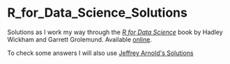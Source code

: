 # R_for_Data_Science_Solutions

Solutions as I work my way through the [*R for Data Science*](https://www.amazon.com/R-Data-Science-Hadley-Wickham/dp/1491910399/ref=as_li_ss_tl?ie=UTF8&qid=1469550189&sr=8-1&keywords=R+for+data+science&linkCode=sl1&tag=devtools-20&linkId=6fe0069f9605cf847ed96c191f4e84dd) book by Hadley Wickham and Garrett Grolemund. Available [online](https://r4ds.had.co.nz/).

To check some answers I will also use [Jeffrey Arnold's Solutions](https://jrnold.github.io/r4ds-exercise-solutions/index.html)
